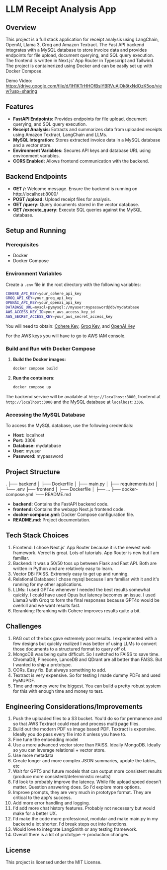 # LLM Receipt Analysis App

## Overview

This project is a full stack application for receipt analysis using LangChain, OpenAI, Llama 3, Groq and Amazon Textract. The Fast API backend integrates with a MySQL database to store invoice data and provides endpoints for file upload, document querying, and SQL query execution. The frontend is written in Next.js' App Router in Typescript and Tailwind. The project is containerized using Docker and can be easily set up with Docker Compose.

Demo Video: https://drive.google.com/file/d/1H1KTrHHOfBsiYBRVuAjOk8txNdOzK5oq/view?usp=sharing

## Features

- **FastAPI Endpoints:** Provides endpoints for file upload, document querying, and SQL query execution.
- **Receipt Analysis:** Extracts and summarizes data from uploaded receipts using Amazon Textract, LangChain and LLMs.
- **MySQL Integration:** Stores extracted invoice data in a MySQL database and a vector store.
- **Environment Variables:** Secures API keys and database URL using environment variables.
- **CORS Enabled:** Allows frontend communication with the backend.

## Backend Endpoints

- **GET /:** Welcome message. Ensure the backend is running on http://localhost:8000/
- **POST /upload:** Upload receipt files for analysis.
- **GET /query:** Query documents stored in the vector database.
- **GET /execute_query:** Execute SQL queries against the MySQL database.

## Setup and Running

### Prerequisites

- Docker
- Docker Compose

### Environment Variables

Create a `.env` file in the root directory with the following variables:

```sh
COHERE_API_KEY=your_cohere_api_key
GROQ_API_KEY=your_groq_api_key
OPENAI_API_KEY=your_openai_api_key
DATABASE_URL=mysql+pymysql://myuser:mypassword@db/mydatabase
AWS_ACCESS_KEY_ID=your_aws_access_key_id
AWS_SECRET_ACCESS_KEY=your_aws_secret_access_key
```

You will need to obtain: [Cohere Key](https://dashboard.cohere.com/api-keys), [Groq Key](https://console.groq.com/keys), and [OpenAI Key](https://platform.openai.com/api-keys)

For the AWS keys you will have to go to AWS IAM console.

### Build and Run with Docker Compose

1. **Build the Docker images:**

    ```sh
    docker compose build
    ```

2. **Run the containers:**

    ```sh
    docker compose up
    ```

The backend service will be available at `http://localhost:8000`, frontend at `http://localhost:3000` and the MySQL database at `localhost:3306`.

### Accessing the MySQL Database

To access the MySQL database, use the following credentials:

- **Host:** localhost
- **Port:** 3306
- **Database:** mydatabase
- **User:** myuser
- **Password:** mypassword

## Project Structure

.
├── backend
│ ├── Dockerfile
│ ├── main.py
│ ├── requirements.txt
│ └── .env
├── frontend
│ ├── Dockerfile
│ ├── ...
├── docker-compose.yml
└── README.md

- **backend:** Contains the FastAPI backend code.
- **frontend:** Contains the webapp Next.js frontend code.
- **docker-compose.yml:** Docker Compose configuration file.
- **README.md:** Project documentation.

## Tech Stack Choices

1. Frontend: I chose Next.js' App Router because it is the newest web framework. Vercel is great. Lots of tutorials. App Router is new but I am familiar. 
2. Backend: It was a 50/50 toss up between Flask and Fast API. Both are written in Python and are relatively easy to learn.
3. Vector DB: FAISS. Extremely easy to get up and running.
4. Relational Database: I chose mysql because I am familiar with it and it's running for my other applications. 
5. LLMs: I used GPT4o whenever I needed the best results somewhat quickly. I could have used Opus but latency becomes an issue. I used Llama3 with Groq to form the final responses because GPT4o would be overkill and we want results fast.
6. Reranking: Reranking with Cohere improves results quite a bit. 

## Challenges

1. RAG out of the box gave extremely poor results. I experimented with a few designs but quickly realized I was better of using LLMs to convert those documents to a structured format to query off of.
2. MongoDB was being quite difficult. So I switched to FAISS to save time. ChromaDB, Pinecone, LanceDB and QDrant are all better than FAISS. But I wanted to ship a prototype.
3. CORs. Easy fix. But always something to add. 
4. Textract is very expensive. So for testing I made dummy PDFs and used PyMUPDF. 
5. Time and money were the biggest. You can build a pretty robust system for this with enough time and money to test.

## Engineering Considerations/Improvements

1. Push the uploaded files to a S3 bucket. You'd do so for permanence and so that AWS Textract could read and process multi page files.
2. Build out the modern PDF vs image based PDF. Textract is expensive. Ideally you do pass every file into it unless you have to.
3. Fine tune the embedding model
4. Use a more advanced vector store than FAISS. Ideally MongoDB. Ideally so you can leverage relational + vector store.
5. Use more metadata
6. Create longer and more complex JSON summaries, update the tables, etc
7. Wait for GPT5 and future models that can output more consistent results (produce more consistent/deterministic results)
8. I'd look to probably improve the latency. While file upload speed doesn't matter. Question answering does. So I'd explore more options.
9. Improve prompts, they are very much in prototype format. They are critical to the app's success.
10. Add more error handling and logging.
11. I'd add more chat history features. Probably not necessary but would make for a better UX.
12. I'd make the code more professional, modular and make main.py in my backend a lot shorter. I'd break steps out into functions.
13. Would love to integrate LangSmith or any testing framework.
14. Overall there is a lot of prototype -> production changes.

## License

This project is licensed under the MIT License.